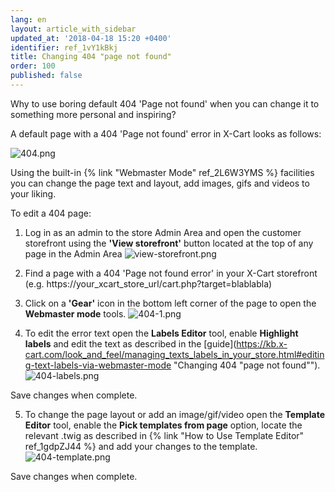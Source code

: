 ```yaml
---
lang: en
layout: article_with_sidebar
updated_at: '2018-04-18 15:20 +0400'
identifier: ref_1vY1kBkj
title: Changing 404 "page not found"
order: 100
published: false
---
```

Why to use boring default 404 'Page not found' when you can change it to something more personal and inspiring?

A default page with a 404 'Page not found' error in X-Cart looks as follows:

![404.png]({{site.baseurl}}/attachments/ref_1vY1kBkj/404.png)

Using the built-in {% link "Webmaster Mode" ref_2L6W3YMS %} facilities you can change the page text and layout, add images, gifs and videos to your liking.

To edit a 404 page:
1. Log in as an admin to the store Admin Area and open the customer storefront using the **'View storefront'** button located at the top of any page in the Admin Area 
  ![view-storefront.png]({{site.baseurl}}/attachments/ref_1vY1kBkj/view-storefront.png)

2. Find a page with a 404 'Page not found error' in your X-Cart storefront (e.g. https://your_xcart_store_url/cart.php?target=blablabla)

3. Click on a **'Gear'** icon in the bottom left corner of the page to open the **Webmaster mode** tools.
  ![404-1.png]({{site.baseurl}}/attachments/ref_1vY1kBkj/404-1.png)

4. To edit the error text open the **Labels Editor** tool, enable **Highlight labels** and edit the text as described in the [guide](https://kb.x-cart.com/look_and_feel/managing_texts_labels_in_your_store.html#editing-text-labels-via-webmaster-mode "Changing 404 "page not found"").
  ![404-labels.png]({{site.baseurl}}/attachments/ref_1vY1kBkj/404-labels.png)
  
  Save changes when complete.
  
5. To change the page layout or add an image/gif/video open the **Template Editor** tool, enable the **Pick templates from page** option, locate the relevant .twig as described in {% link "How to Use Template Editor" ref_1gdpZJ44 %} and add your changes to the template. 
  ![404-template.png]({{site.baseurl}}/attachments/ref_1vY1kBkj/404-template.png)
  
  Save changes when complete. 









